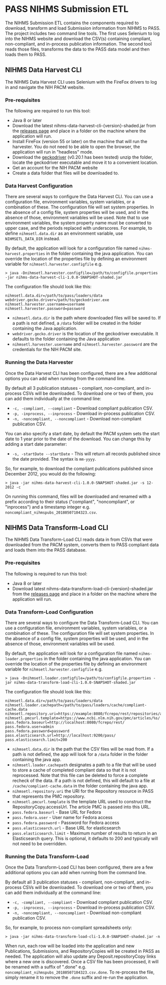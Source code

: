# PASS NIHMS Submission ETL
The NIHMS Submission ETL contains the components required to download, transform and load Submission information from NIHMS to PASS. The project includes two command line tools. The first uses Selenium to log into the NIHMS website and download the CSV(s) containing compliant, non-compliant, and in-process publication information. The second tool reads those files, transforms the data to the PASS data model and then loads them to PASS.

## NIHMS Data Harvest CLI
The NIHMS Data Harvest CLI uses Selenium with the FireFox drivers to log in and navigate the NIH PACM website. 

### Pre-requisites
The following are required to run this tool:
* Java 8 or later
* Download the latest nihms-data-harvest-cli-{version}-shaded.jar from the [releases page](https://github.com/OA-PASS/nihms-submission-etl/releases) and place in a folder on the machine where the application will run.
* Install FireFox (version 55 or later) on the machine that will run the harvester. You do not need to be able to open the browser, the application will run in "headless" mode.
* Download the [geckodriver](https://github.com/mozilla/geckodriver/releases/tag/v0.20.1) (v0.20.1 has been tested) unzip the folder, locate the geckodriver executable and move it to a convenient location.
* Get an account for the NIH PACM website
* Create a data folder that files will be downloaded to.

### Data Harvest Configuration
There are several ways to configure the Data Harvest CLI. You can use a configuration file, environment variables, system variables, or a combination of these. The configuration file will set system properties. In the absence of a config file, system properties will be used, and in the absence of those, environment variables will be used. Note that to use environment variables, the system property name must be converted to upper case, and the periods replaced with underscores. For example, to define `nihmsetl.data.dir` as an environment variable, use `NIHMSETL_DATA_DIR` instead.

By default, the application will look for a configuration file named `nihms-harvest.properties` in the folder containing the java application. You can override the location of the properties file by defining an environment variable for `nihmsetl.harvester.configfile` e.g. 
```
> java -Dnihmsetl.harvester.configfile=/path/to/configfile.properties -jar nihms-data-harvest-cli-1.0.0-SNAPSHOT-shaded.jar 
```

The configuration file should look like this: 
```
nihmsetl.data.dir=/path/to/pass/loaders/data
webdriver.gecko.driver=/path/to/geckodriver.exe
nihmsetl.harvester.username=username
nihmsetl.harvester.password=password
```

* `nihmsetl.data.dir` is the path where downloaded files will be saved to. If a path is not defined, a `/data` folder will be created in the folder containing the Java application. 
* `webdriver.gecko.driver` is the location of the geckodriver executable. It defaults to the folder containing the Java application 
* `nihmsetl.harvester.username` and `nihmsetl.harvester.password` are the credentials for the NIH PACM site.

### Running the Data Harvester
Once the Data Harvest CLI has been configured, there are a few additional options you can add when running from the command line.

By default all 3 publication statuses - compliant, non-compliant, and in-process CSVs will be downloaded. To download one or two of them, you can add them individually at the command line:
* `-c, -compliant, --compliant` - Download compliant publication CSV. 
* `-p, -inprocess, --inprocess` - Download in-process publication CSV. 
* `-n, -noncompliant, --noncompliant` - Download non-compliant publication CSV. 

You can also specify a start date, by default the PACM system sets the start date to 1 year prior to the date of the download. You can change this by adding a start date parameter:
* `-s, -startDate --startDate` - This will return all records published since the date provided. The syntax is `mm-yyyy`.

So, for example, to download the compliant publications published since December 2012, you would do the following:
```
> java -jar nihms-data-harvest-cli-1.0.0-SNAPSHOT-shaded.jar -s 12-2012 -c
```

On running this command, files will be downloaded and renamed with a prefix according to their status ("compliant", "noncompliant", or "inprocess") and a timestamp integer e.g. `noncompliant_nihmspubs_20180507104323.csv`.

## NIHMS Data Transform-Load CLI
The NIHMS Data Transform-Load CLI reads data in from CSVs that were downloaded from the PACM system, converts them to PASS compliant data and loads them into the PASS database. 

### Pre-requisites
The following is required to run this tool:
* Java 8 or later
* Download latest nihms-data-transform-load-cli-{version}-shaded.jar from the [releases page](https://github.com/OA-PASS/nihms-submission-etl/releases) and place in a folder on the machine where the application will run. 

### Data Transform-Load Configuration
There are several ways to configure the Data Transform-Load CLI. You can use a configuration file, environment variables, system variables, or a combination of these. The configuration file will set system properties. In the absence of a config file, system properties will be used, and in the absence of those, environment variables will be used.

By default, the application will look for a configuration file named `nihms-loader.properties` in the folder containing the java application. You can override the location of the properties file by defining an environment variable for `nihmsetl.harvester.configfile` e.g. 
```
> java -Dnihmsetl.loader.configfile=/path/to/configfile.properties -jar nihms-data-transform-load-cli-1.0.0-SNAPSHOT-shaded.jar 
```

The configuration file should look like this: 
```
nihmsetl.data.dir=/path/to/pass/loaders/data
nihmsetl.loader.cachepath=/path/to/pass/loaders/cache/compliant-cache.data
nihmsetl.repository.uri=https://example:8080/fcrepo/rest/repositories/aaa/bbb/ccc
nihmsetl.pmcurl.template=https://www.ncbi.nlm.nih.gov/pmc/articles/%s/
pass.fedora.baseurl=http://localhost:8080/fcrepo/rest/
pass.fedora.user=admin
pass.fedora.password=password
pass.elasticsearch.url=http://localhost:9200/pass/
pass.elasticsearch.limit=200
```

* `nihmsetl.data.dir` is the path that the CSV files will be read from. If a path is not defined, the app will look for a `/data` folder in the folder containing the java app.
* `nihmsetl.loader.cachepath` designates a path to a file that will be used to store a cache of completed compliant data so that it is not reprocessed. Note that this file can be deleted to force a complete recheck of the data.  If a path is not defined, this will default to a file at `/cache/compliant-cache.data` in the folder containing the java app.
* `nihmsetl.repository.uri` the URI for the Repository resource in PASS that represents the PMC repository.
* `nihmsetl.pmcurl.template` is the template URL used to construct the RepositoryCopy.accessUrl. The article PMC is passed into this URL.
* `pass.fedora.baseurl` - Base URL for Fedora
* `pass.fedora.user` - User name for Fedora access
* `pass.fedora.password` - Password for Fedora access
* `pass.elasticsearch.url` - Base URL for elasticsearch 
* `pass.elasticsearch.limit` - Maximum number of results to return in an Elasticsearch query. This is optional, it defaults to 200 and typically will not need to be overridden.

### Running the Data Transform-Load
Once the Data Transform-Load CLI has been configured, there are a few additional options you can add when running from the command line.

By default all 3 publication statuses - compliant, non-compliant, and in-process CSVs will be downloaded. To download one or two of them, you can add them individually at the command line:
* `-c, -compliant, --compliant` - Download compliant publication CSV. 
* `-p, -inprocess, --inprocess` - Download in-process publication CSV. 
* `-n, -noncompliant, --noncompliant` - Download non-compliant publication CSV. 

So, for example, to process non-compliant spreadsheets only:
```
> java -jar nihms-data-transform-load-cli-1.0.0-SNAPSHOT-shaded.jar -n
```

When run, each row will be loaded into the application and new Publications, Submissions, and RepositoryCopies will be created in PASS as needed. The application will also update any Deposit.repositoryCopy links where a new one is discovered. Once a CSV file has been processed, it will be renamed with a suffix of ".done" e.g. `noncompliant_nihmspubs_20180507104323.csv.done`. To re-process the file, simply rename it to remove the `.done` suffix and re-run the application.
